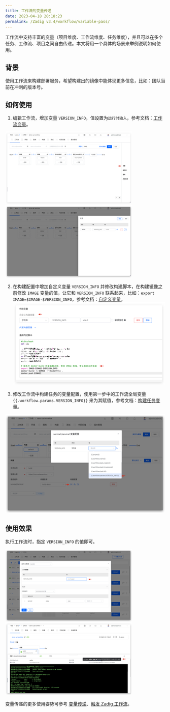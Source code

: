 ```yaml
---
title: 工作流的变量传递
date: 2023-04-18 20:18:23
permalink: /Zadig v3.4/workflow/variable-pass/
---
```


工作流中支持丰富的变量（项目维度、工作流维度、任务维度），并且可以在多个任务、工作流、项目之间自由传递。本文将用一个具体的场景来举例说明如何使用。

## 背景

使用工作流来构建部署服务，希望构建出的镜像中能体现更多信息，比如：团队当前在冲刺的版本号。

## 如何使用

1. 编辑工作流，增加变量 `VERSION_INFO`，值设置为`运行时输入`，参考文档：[工作流变量](/cn/Zadig%20v3.4/project/common-workflow/#工作流)。

<img src="../../../../_images/var_pass_demo_3.png" width="400">
<img src="../../../../_images/var_pass_demo_2.png" width="400">

2. 在构建配置中增加自定义变量 `VERSION_INFO` 并修改构建脚本，在构建镜像之前修改 `IMAGE` 变量的值，让它和 `VERSION_INFO` 联系起来，比如：`export IMAGE=$IMAGE-$VERSION_INFO`，参考文档：[自定义变量](/cn/Zadig%20v3.4/project/build/#构建变量)。
![变量传递](../../../../_images/var_pass_demo_1.png)

3. 修改工作流中构建任务的变量配置，使用第一步中的工作流全局变量 <span v-pre>`{{.workflow.params.VERSION_INFO}}`</span> 来为其赋值，参考文档：[构建任务变量](/cn/Zadig%20v3.4/project/common-workflow/#构建任务)。

![变量传递](../../../../_images/var_pass_demo_4.png)

## 使用效果

执行工作流时，指定 `VERSION_INFO` 的值即可。

<img src="../../../../_images/var_pass_demo_5.png" width="400">
<img src="../../../../_images/var_pass_demo_6.png" width="400">

变量传递的更多使用姿势可参考 [变量传递](/cn/Zadig%20v3.4/project/common-workflow/#变量传递)、[触发 Zadig 工作流](/cn/Zadig%20v3.4/project/workflow-jobs/#触发-zadig-工作流)。
